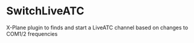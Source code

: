 # SwitchLiveATC
X-Plane plugin to finds and start a LiveATC channel based on changes to COM1/2 frequencies
